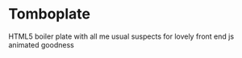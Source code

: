 Tomboplate
==========

HTML5 boiler plate with all me usual suspects for lovely front end js animated goodness
